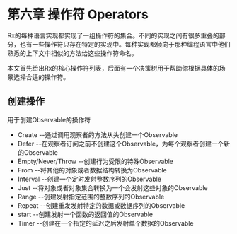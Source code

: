 # 第六章 操作符 Operators
 
 Rx的每种语言实现都实现了一组操作符的集合。不同的实现之间有很多重叠的部分，也有一些操作符只存在特定的实现中。每种实现都倾向于那种编程语言中他们熟悉的上下文中相似的方法给这些操作符命名。

 本文首先给出Rx的核心操作符列表，后面有一个决策树用于帮助你根据具体的场景选择合适的操作符。

## 创建操作

 用于创建Observable的操作符

- Create --通过调用观察者的方法从头创建一个Observable
- Defer --在观察者订阅之前不创建这个Observable，为每个观察者创建一个新的Observable
- Empty/Never/Throw --创建行为受限的特殊Observable
- From --将其他的对象或者数据结构转换为Observable
- Interval --创建一个定时发射整数序列的Observable
- Just --将对象或者对象集合转换为一个会发射这些对象的Observable
- Range --创建发射指定范围的整数序列的Observable
- Repeat --创建重发发射特定的数据或数据序列的Observable
- start --创建发射一个函数的返回值的Observable
- Timer --创建在一个指定的延迟之后发射单个数据的Observable